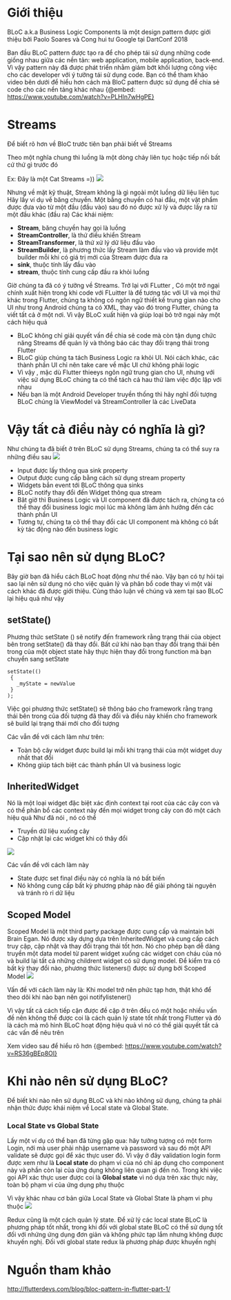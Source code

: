 # Giới thiệu
BLoC a.k.a Business Logic Components là một design pattern được giới thiệu bởi Paolo Soares và Cong hui tư Google tại DartConf 2018

Ban đầu BLoC pattern được tạo ra để cho phép tái sử dụng những code giống nhau giữa các nền tản: web application, mobile application, back-end. Vì vậy pattern này đã được phát triển nhằm giảm bớt khối lượng công việc cho các developer với ý tưởng tái sử dụng code. 
Bạn có thể tham khảo video bên dưới để hiểu hơn cách mà BloC pattern được sử dụng để chia sẻ code cho các nền tảng khác nhau
{@embed: https://www.youtube.com/watch?v=PLHln7wHgPE}

# Streams
Để biết rõ hơn về BloC trước tiên bạn phải biết về Streams

Theo một nghĩa chung thì luồng là một dòng chảy liên tục hoặc tiếp nối bất cứ thứ gì trước đó

Ex: Đây là một Cat Streams =))
![](https://images.viblo.asia/c0586b7c-ebd5-4970-b089-259e75ac5e7f.gif)

Nhưng về mặt kỹ thuật, Stream không là gì ngoài một luồng dữ liệu liên tục
Hãy lấy ví dụ về băng chuyền. Một bằng chuyền có hai đầu, một vật phẩm được đưa vào từ một đầu (đầu vào) sau đó nó được xử lý và được lấy ra từ một đầu khác (đầu ra)
Các khái niệm:

* **Stream**, băng chuyền hay gọi là luồng
* **StreamController**, là thứ điều khiển Stream
* **StreamTransformer**, là thứ xử lý dữ liệu đầu vào
* **StreamBuilder**, là phương thức lấy Stream làm đầu vào và provide một builder mỗi khi có giá trị mới của Stream được đưa ra
* **sink**, thuộc tính lấy đầu vào
* **stream**, thuộc tính cung cấp đầu ra khỏi luồng

Giờ chúng ta đã có ý tưởng về Streams. Trở lại với FLutter , Có một trở ngại chính xuất hiện trong khi code với FLuitter là để tương tác với UI và mọi thứ khác trong Flutter, chúng ta không có ngôn ngữ thiết kế trung gian nào cho UI như trong Android chúng ta có XML, thay vào đó trong Flutter, chúng ta viết tất cả ở một nơi. Vì vậy BLoC xuất hiện và giúp loại bỏ trở ngại này một cách hiệu quả
* BLoC không chỉ giải quyết vấn đề chia sẻ code mà còn tận dụng chức năng Streams để quản lý và thông báo các thay đổi trạng thái trong Flutter
* BLoC giúp chúng ta tách Business Logic ra khỏi UI. Nói cách khác, các thành phần UI chỉ nên take care về mặc UI chứ không phải logic
* Vì vậy , mặc dù Flutter thieeys ngôn ngữ trung gian cho UI, nhưng với việc sử dụng BLoC chúng ta có thể tách cả hau thứ làm việc độc lập với nhau
* Nếu bạn là một Android Developer truyền thống thì hãy nghĩ đối tượng BLoC chúng là ViewModel và StreamController là các LiveData
# Vậy tất cả điều này có nghĩa là gì?
Như chúng ta đã biết ở trên BLoC sử dụng Streams, chúng ta có thể suy ra những điều sau
![](https://images.viblo.asia/81f8a5bb-9b25-4cdd-b544-a4ba5a55700d.png)


* Input được lấy thông qua sink property
* Output được cung cấp bằng cách sử dụng stream property
* Widgets bắn event tới BLoC thông qua sinks
* BLoC notify thay đổi đến Widget thông qua stream
* Bât giờ thì Business Logic và UI component đã được tách ra, chúng ta có thể thay đổi business logic  mọi lúc mà không làm ảnh hưởng đến các thành phần UI
* Tương tự, chúng ta cõ thể thay đổi các UI component mà không có bất kỳ tác động nào đến business logic
# Tại sao nên sử dụng BLoC?
Bây giờ bạn đã hiểu cách BLoC hoạt động như thế nào. Vậy bạn có tự hỏi tại sao lại nên sử dụng nó cho việc quản lý và phân bổ code thay vì một vài cách khác đã được giới thiệu. Cùng thảo luận về chúng và xem tại sao BLoC lại hiệu quả như vậy

## setState()
Phương thức setState ()  sẽ notify đến framework rằng trạng thái của object bên trong setState() đã thay đổi. Bất cứ khi nào bạn thay đổi trạng thái bên trong của một object state hãy thực hiện thay đổi trong function mà bạn chuyển sang setState
```
setState(() 
 { 
   _myState = newValue 
 }
);
```
Việc gọi phương thức setState() sẽ thông báo cho framework rằng trạng thái bên trong của đối tượng đã thay đổi và điều này khiến cho framework sẽ build lại trạng thái mới cho đối tượng

Các vẫn đề với cách làm như trên:
- Toàn bộ cây widget được build lại mỗi khi trạng thái của một widget duy nhất that đổi
- Không giúp tách biệt các thành phần UI và business logic
## InheritedWidget
Nó là một loại widget đặc biệt xác định context tại root của các cây con và có thể phân bổ các context này đến mọi widget trong cây con đó một cách hiệu quả
Như đã nói , nó có thể
* Truyền dữ liệu xuống cây
* Cập nhật lại các widget khi có thây đổi

![](https://images.viblo.asia/784261e8-2ba2-4b5b-8793-5f373b0c3c56.png)

Các vấn đề với cách làm này
* State được set final điều này có nghĩa là nó bất biến
* Nó không cung cấp bất kỳ phương pháp nào để giải phóng tài nguyên và tránh rò rỉ dữ liệu

## Scoped Model
Scoped Model là một third party package được cung cấp và maintain bởi Brain Egan. Nó được xây dựng dựa trên InheritedWidget và cung cấp cách truy cập, cập nhật và thay đổi trạng thái tốt hơn. Nó cho phép bạn dễ dàng truyền một data model từ parent widget xuống các widget con cháu của nó và build lại tất cả những childrent widget có sử dụng model. Để kiểm tra có bất kỳ thay đổi nào, phương thức listeners() được sử dụng bởi Scoped Model
![](https://images.viblo.asia/07eec9e6-ef1a-4d6a-919b-3fc7d3b9e857.png)

Vấn đề với cách làm này là: Khi model trở nên phức tạp hơn, thật khó để theo dõi khi nào bạn nên gọi notifylistener()

Vì vậy tất cả cách tiếp cận được đề cập ở trên đều có một hoặc nhiều vấn đề  nên không thể được coi là cách quản lý state tốt nhất trong Flutter và đó là cách mà mô hình BLoC hoạt động hiệu quả vì nó có thể giải quyết tất cả các vấn đề nêu trên

Xem video sau để hiểu rõ hơn
{@embed: https://www.youtube.com/watch?v=RS36gBEp8OI}
# Khi nào nên sử dụng BLoC?
Để biết khi nào nên sử dụng BLoC và khi nào không sử dụng, chúng ta phải nhận thức được khái niệm về Local state và Global State.
### Local State vs Global State
Lấy một ví dụ có thể bạn đã từng gặp qua: hãy tưởng tượng có một form Login, nới mà user phải nhập username và password và sau đó một API validate sẽ được gọi để xác thực user đó. Vì vậy ở đây validation login form  được xem như là **Local state** do phạm vi của nó chỉ áp dụng cho component này và phần còn lại của ứng dụng không liên quan gì đến nó. Trong khi việc gọi API xác thực user được coi là **Global state** vì nó dựa trên xác thực này, toàn bộ phạm vi của ứng dụng phụ thuộc

Vì vậy khác nhau cơ bản giữa Local State và Global State là phạm vi phụ thuộc
![](https://images.viblo.asia/52405b8c-c655-4dcd-a95d-6b153cc4929e.png)

Redux cũng là một cách quản lý state. Để xử lý các local state BLoC là phương pháp tốt nhất, trong khi đối với global state BLoC có thể sử dụng tốt đối với nhứng ứng dụng đơn giản và không phức tạp lắm nhưng không được khuyến nghị. Đối với global state redux là phương pháp được khuyến nghị


# Nguồn tham khảo
http://flutterdevs.com/blog/bloc-pattern-in-flutter-part-1/